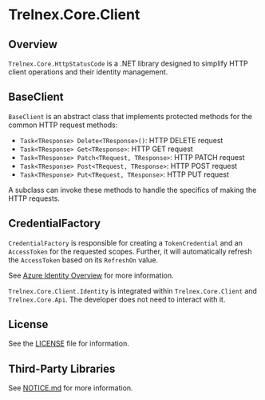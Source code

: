# Trelnex.Core.Client

## Overview

`Trelnex.Core.HttpStatusCode` is a .NET library designed to simplify HTTP client operations and their identity management.

## BaseClient

`BaseClient` is an abstract class that implements protected methods for the common HTTP request methods:

- `Task<TResponse> Delete<TResponse>()`: HTTP DELETE request
- `Task<TResponse> Get<TResponse>`: HTTP GET request
- `Task<TResponse> Patch<TRequest, TResponse>`: HTTP PATCH request
- `Task<TResponse> Post<TRequest, TResponse>`: HTTP POST request
- `Task<TResponse> Put<TRequest, TResponse>`: HTTP PUT request

A subclass can invoke these methods to handle the specifics of making the HTTP requests.

## CredentialFactory

`CredentialFactory` is responsible for creating a `TokenCredential` and an `AccessToken` for the requested scopes. Further, it will automatically refresh the `AccessToken` based on its `RefreshOn` value.

See [Azure Identity Overview](https://learn.microsoft.com/en-us/dotnet/azure/sdk/authentication/?tabs=command-line) for more information.

`Trelnex.Core.Client.Identity` is integrated within `Trelnex.Core.Client` and `Trelnex.Core.Api`. The developer does not need to interact with it.

## License

See the [LICENSE](LICENSE) file for information.

## Third-Party Libraries

See [NOTICE.md](NOTICE.md) for more information.
